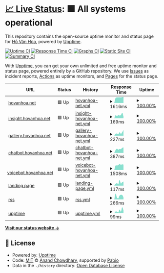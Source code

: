 # [📈 Live Status](https://hovanhoa.github.io/upptime): <!--live status--> **🟩 All systems operational**

This repository contains the open-source uptime monitor and status page for [Hồ Văn Hòa](hovanhoa.net), powered by [Upptime](https://github.com/upptime/upptime).

[![Uptime CI](https://github.com/hovanhoa/upptime/workflows/Uptime%20CI/badge.svg)](https://github.com/hovanhoa/upptime/actions?query=workflow%3A%22Uptime+CI%22)
[![Response Time CI](https://github.com/hovanhoa/upptime/workflows/Response%20Time%20CI/badge.svg)](https://github.com/hovanhoa/upptime/actions?query=workflow%3A%22Response+Time+CI%22)
[![Graphs CI](https://github.com/hovanhoa/upptime/workflows/Graphs%20CI/badge.svg)](https://github.com/hovanhoa/upptime/actions?query=workflow%3A%22Graphs+CI%22)
[![Static Site CI](https://github.com/hovanhoa/upptime/workflows/Static%20Site%20CI/badge.svg)](https://github.com/hovanhoa/upptime/actions?query=workflow%3A%22Static+Site+CI%22)
[![Summary CI](https://github.com/hovanhoa/upptime/workflows/Summary%20CI/badge.svg)](https://github.com/hovanhoa/upptime/actions?query=workflow%3A%22Summary+CI%22)

With [Upptime](https://upptime.js.org), you can get your own unlimited and free uptime monitor and status page, powered entirely by a GitHub repository. We use [Issues](https://github.com/hovanhoa/upptime/issues) as incident reports, [Actions](https://github.com/hovanhoa/upptime/actions) as uptime monitors, and [Pages](https://hovanhoa.github.io/upptime) for the status page.

<!--start: status pages-->
<!-- This summary is generated by Upptime (https://github.com/upptime/upptime) -->
<!-- Do not edit this manually, your changes will be overwritten -->
<!-- prettier-ignore -->
| URL | Status | History | Response Time | Uptime |
| --- | ------ | ------- | ------------- | ------ |
| <img alt="" src="https://icons.duckduckgo.com/ip3/hovanhoa.net.ico" height="13"> [hovanhoa.net](https://hovanhoa.net) | 🟩 Up | [hovanhoa-net.yml](https://github.com/hovanhoa/upptime/commits/HEAD/history/hovanhoa-net.yml) | <details><summary><img alt="Response time graph" src="./graphs/hovanhoa-net/response-time-week.png" height="20"> 1616ms</summary><br><a href="https://hovanhoa.github.io/upptime/history/hovanhoa-net"><img alt="Response time 1314" src="https://img.shields.io/endpoint?url=https%3A%2F%2Fraw.githubusercontent.com%2Fhovanhoa%2Fupptime%2FHEAD%2Fapi%2Fhovanhoa-net%2Fresponse-time.json"></a><br><a href="https://hovanhoa.github.io/upptime/history/hovanhoa-net"><img alt="24-hour response time 1778" src="https://img.shields.io/endpoint?url=https%3A%2F%2Fraw.githubusercontent.com%2Fhovanhoa%2Fupptime%2FHEAD%2Fapi%2Fhovanhoa-net%2Fresponse-time-day.json"></a><br><a href="https://hovanhoa.github.io/upptime/history/hovanhoa-net"><img alt="7-day response time 1616" src="https://img.shields.io/endpoint?url=https%3A%2F%2Fraw.githubusercontent.com%2Fhovanhoa%2Fupptime%2FHEAD%2Fapi%2Fhovanhoa-net%2Fresponse-time-week.json"></a><br><a href="https://hovanhoa.github.io/upptime/history/hovanhoa-net"><img alt="30-day response time 1367" src="https://img.shields.io/endpoint?url=https%3A%2F%2Fraw.githubusercontent.com%2Fhovanhoa%2Fupptime%2FHEAD%2Fapi%2Fhovanhoa-net%2Fresponse-time-month.json"></a><br><a href="https://hovanhoa.github.io/upptime/history/hovanhoa-net"><img alt="1-year response time 1314" src="https://img.shields.io/endpoint?url=https%3A%2F%2Fraw.githubusercontent.com%2Fhovanhoa%2Fupptime%2FHEAD%2Fapi%2Fhovanhoa-net%2Fresponse-time-year.json"></a></details> | <details><summary><a href="https://hovanhoa.github.io/upptime/history/hovanhoa-net">100.00%</a></summary><a href="https://hovanhoa.github.io/upptime/history/hovanhoa-net"><img alt="All-time uptime 99.96%" src="https://img.shields.io/endpoint?url=https%3A%2F%2Fraw.githubusercontent.com%2Fhovanhoa%2Fupptime%2FHEAD%2Fapi%2Fhovanhoa-net%2Fuptime.json"></a><br><a href="https://hovanhoa.github.io/upptime/history/hovanhoa-net"><img alt="24-hour uptime 100.00%" src="https://img.shields.io/endpoint?url=https%3A%2F%2Fraw.githubusercontent.com%2Fhovanhoa%2Fupptime%2FHEAD%2Fapi%2Fhovanhoa-net%2Fuptime-day.json"></a><br><a href="https://hovanhoa.github.io/upptime/history/hovanhoa-net"><img alt="7-day uptime 100.00%" src="https://img.shields.io/endpoint?url=https%3A%2F%2Fraw.githubusercontent.com%2Fhovanhoa%2Fupptime%2FHEAD%2Fapi%2Fhovanhoa-net%2Fuptime-week.json"></a><br><a href="https://hovanhoa.github.io/upptime/history/hovanhoa-net"><img alt="30-day uptime 100.00%" src="https://img.shields.io/endpoint?url=https%3A%2F%2Fraw.githubusercontent.com%2Fhovanhoa%2Fupptime%2FHEAD%2Fapi%2Fhovanhoa-net%2Fuptime-month.json"></a><br><a href="https://hovanhoa.github.io/upptime/history/hovanhoa-net"><img alt="1-year uptime 99.96%" src="https://img.shields.io/endpoint?url=https%3A%2F%2Fraw.githubusercontent.com%2Fhovanhoa%2Fupptime%2FHEAD%2Fapi%2Fhovanhoa-net%2Fuptime-year.json"></a></details>
| <img alt="" src="https://icons.duckduckgo.com/ip3/insight.hovanhoa.net.ico" height="13"> [insight.hovanhoa.net](https://insight.hovanhoa.net) | 🟩 Up | [insight-hovanhoa-net.yml](https://github.com/hovanhoa/upptime/commits/HEAD/history/insight-hovanhoa-net.yml) | <details><summary><img alt="Response time graph" src="./graphs/insight-hovanhoa-net/response-time-week.png" height="20"> 169ms</summary><br><a href="https://hovanhoa.github.io/upptime/history/insight-hovanhoa-net"><img alt="Response time 179" src="https://img.shields.io/endpoint?url=https%3A%2F%2Fraw.githubusercontent.com%2Fhovanhoa%2Fupptime%2FHEAD%2Fapi%2Finsight-hovanhoa-net%2Fresponse-time.json"></a><br><a href="https://hovanhoa.github.io/upptime/history/insight-hovanhoa-net"><img alt="24-hour response time 85" src="https://img.shields.io/endpoint?url=https%3A%2F%2Fraw.githubusercontent.com%2Fhovanhoa%2Fupptime%2FHEAD%2Fapi%2Finsight-hovanhoa-net%2Fresponse-time-day.json"></a><br><a href="https://hovanhoa.github.io/upptime/history/insight-hovanhoa-net"><img alt="7-day response time 169" src="https://img.shields.io/endpoint?url=https%3A%2F%2Fraw.githubusercontent.com%2Fhovanhoa%2Fupptime%2FHEAD%2Fapi%2Finsight-hovanhoa-net%2Fresponse-time-week.json"></a><br><a href="https://hovanhoa.github.io/upptime/history/insight-hovanhoa-net"><img alt="30-day response time 179" src="https://img.shields.io/endpoint?url=https%3A%2F%2Fraw.githubusercontent.com%2Fhovanhoa%2Fupptime%2FHEAD%2Fapi%2Finsight-hovanhoa-net%2Fresponse-time-month.json"></a><br><a href="https://hovanhoa.github.io/upptime/history/insight-hovanhoa-net"><img alt="1-year response time 179" src="https://img.shields.io/endpoint?url=https%3A%2F%2Fraw.githubusercontent.com%2Fhovanhoa%2Fupptime%2FHEAD%2Fapi%2Finsight-hovanhoa-net%2Fresponse-time-year.json"></a></details> | <details><summary><a href="https://hovanhoa.github.io/upptime/history/insight-hovanhoa-net">100.00%</a></summary><a href="https://hovanhoa.github.io/upptime/history/insight-hovanhoa-net"><img alt="All-time uptime 100.00%" src="https://img.shields.io/endpoint?url=https%3A%2F%2Fraw.githubusercontent.com%2Fhovanhoa%2Fupptime%2FHEAD%2Fapi%2Finsight-hovanhoa-net%2Fuptime.json"></a><br><a href="https://hovanhoa.github.io/upptime/history/insight-hovanhoa-net"><img alt="24-hour uptime 100.00%" src="https://img.shields.io/endpoint?url=https%3A%2F%2Fraw.githubusercontent.com%2Fhovanhoa%2Fupptime%2FHEAD%2Fapi%2Finsight-hovanhoa-net%2Fuptime-day.json"></a><br><a href="https://hovanhoa.github.io/upptime/history/insight-hovanhoa-net"><img alt="7-day uptime 100.00%" src="https://img.shields.io/endpoint?url=https%3A%2F%2Fraw.githubusercontent.com%2Fhovanhoa%2Fupptime%2FHEAD%2Fapi%2Finsight-hovanhoa-net%2Fuptime-week.json"></a><br><a href="https://hovanhoa.github.io/upptime/history/insight-hovanhoa-net"><img alt="30-day uptime 100.00%" src="https://img.shields.io/endpoint?url=https%3A%2F%2Fraw.githubusercontent.com%2Fhovanhoa%2Fupptime%2FHEAD%2Fapi%2Finsight-hovanhoa-net%2Fuptime-month.json"></a><br><a href="https://hovanhoa.github.io/upptime/history/insight-hovanhoa-net"><img alt="1-year uptime 100.00%" src="https://img.shields.io/endpoint?url=https%3A%2F%2Fraw.githubusercontent.com%2Fhovanhoa%2Fupptime%2FHEAD%2Fapi%2Finsight-hovanhoa-net%2Fuptime-year.json"></a></details>
| <img alt="" src="https://icons.duckduckgo.com/ip3/gallery.hovanhoa.net.ico" height="13"> [gallery.hovanhoa.net](https://gallery.hovanhoa.net) | 🟩 Up | [gallery-hovanhoa-net.yml](https://github.com/hovanhoa/upptime/commits/HEAD/history/gallery-hovanhoa-net.yml) | <details><summary><img alt="Response time graph" src="./graphs/gallery-hovanhoa-net/response-time-week.png" height="20"> 227ms</summary><br><a href="https://hovanhoa.github.io/upptime/history/gallery-hovanhoa-net"><img alt="Response time 172" src="https://img.shields.io/endpoint?url=https%3A%2F%2Fraw.githubusercontent.com%2Fhovanhoa%2Fupptime%2FHEAD%2Fapi%2Fgallery-hovanhoa-net%2Fresponse-time.json"></a><br><a href="https://hovanhoa.github.io/upptime/history/gallery-hovanhoa-net"><img alt="24-hour response time 463" src="https://img.shields.io/endpoint?url=https%3A%2F%2Fraw.githubusercontent.com%2Fhovanhoa%2Fupptime%2FHEAD%2Fapi%2Fgallery-hovanhoa-net%2Fresponse-time-day.json"></a><br><a href="https://hovanhoa.github.io/upptime/history/gallery-hovanhoa-net"><img alt="7-day response time 227" src="https://img.shields.io/endpoint?url=https%3A%2F%2Fraw.githubusercontent.com%2Fhovanhoa%2Fupptime%2FHEAD%2Fapi%2Fgallery-hovanhoa-net%2Fresponse-time-week.json"></a><br><a href="https://hovanhoa.github.io/upptime/history/gallery-hovanhoa-net"><img alt="30-day response time 183" src="https://img.shields.io/endpoint?url=https%3A%2F%2Fraw.githubusercontent.com%2Fhovanhoa%2Fupptime%2FHEAD%2Fapi%2Fgallery-hovanhoa-net%2Fresponse-time-month.json"></a><br><a href="https://hovanhoa.github.io/upptime/history/gallery-hovanhoa-net"><img alt="1-year response time 172" src="https://img.shields.io/endpoint?url=https%3A%2F%2Fraw.githubusercontent.com%2Fhovanhoa%2Fupptime%2FHEAD%2Fapi%2Fgallery-hovanhoa-net%2Fresponse-time-year.json"></a></details> | <details><summary><a href="https://hovanhoa.github.io/upptime/history/gallery-hovanhoa-net">100.00%</a></summary><a href="https://hovanhoa.github.io/upptime/history/gallery-hovanhoa-net"><img alt="All-time uptime 100.00%" src="https://img.shields.io/endpoint?url=https%3A%2F%2Fraw.githubusercontent.com%2Fhovanhoa%2Fupptime%2FHEAD%2Fapi%2Fgallery-hovanhoa-net%2Fuptime.json"></a><br><a href="https://hovanhoa.github.io/upptime/history/gallery-hovanhoa-net"><img alt="24-hour uptime 100.00%" src="https://img.shields.io/endpoint?url=https%3A%2F%2Fraw.githubusercontent.com%2Fhovanhoa%2Fupptime%2FHEAD%2Fapi%2Fgallery-hovanhoa-net%2Fuptime-day.json"></a><br><a href="https://hovanhoa.github.io/upptime/history/gallery-hovanhoa-net"><img alt="7-day uptime 100.00%" src="https://img.shields.io/endpoint?url=https%3A%2F%2Fraw.githubusercontent.com%2Fhovanhoa%2Fupptime%2FHEAD%2Fapi%2Fgallery-hovanhoa-net%2Fuptime-week.json"></a><br><a href="https://hovanhoa.github.io/upptime/history/gallery-hovanhoa-net"><img alt="30-day uptime 100.00%" src="https://img.shields.io/endpoint?url=https%3A%2F%2Fraw.githubusercontent.com%2Fhovanhoa%2Fupptime%2FHEAD%2Fapi%2Fgallery-hovanhoa-net%2Fuptime-month.json"></a><br><a href="https://hovanhoa.github.io/upptime/history/gallery-hovanhoa-net"><img alt="1-year uptime 100.00%" src="https://img.shields.io/endpoint?url=https%3A%2F%2Fraw.githubusercontent.com%2Fhovanhoa%2Fupptime%2FHEAD%2Fapi%2Fgallery-hovanhoa-net%2Fuptime-year.json"></a></details>
| <img alt="" src="https://icons.duckduckgo.com/ip3/chatbot.hovanhoa.net.ico" height="13"> [chatbot.hovanhoa.net](https://chatbot.hovanhoa.net) | 🟩 Up | [chatbot-hovanhoa-net.yml](https://github.com/hovanhoa/upptime/commits/HEAD/history/chatbot-hovanhoa-net.yml) | <details><summary><img alt="Response time graph" src="./graphs/chatbot-hovanhoa-net/response-time-week.png" height="20"> 387ms</summary><br><a href="https://hovanhoa.github.io/upptime/history/chatbot-hovanhoa-net"><img alt="Response time 376" src="https://img.shields.io/endpoint?url=https%3A%2F%2Fraw.githubusercontent.com%2Fhovanhoa%2Fupptime%2FHEAD%2Fapi%2Fchatbot-hovanhoa-net%2Fresponse-time.json"></a><br><a href="https://hovanhoa.github.io/upptime/history/chatbot-hovanhoa-net"><img alt="24-hour response time 530" src="https://img.shields.io/endpoint?url=https%3A%2F%2Fraw.githubusercontent.com%2Fhovanhoa%2Fupptime%2FHEAD%2Fapi%2Fchatbot-hovanhoa-net%2Fresponse-time-day.json"></a><br><a href="https://hovanhoa.github.io/upptime/history/chatbot-hovanhoa-net"><img alt="7-day response time 387" src="https://img.shields.io/endpoint?url=https%3A%2F%2Fraw.githubusercontent.com%2Fhovanhoa%2Fupptime%2FHEAD%2Fapi%2Fchatbot-hovanhoa-net%2Fresponse-time-week.json"></a><br><a href="https://hovanhoa.github.io/upptime/history/chatbot-hovanhoa-net"><img alt="30-day response time 363" src="https://img.shields.io/endpoint?url=https%3A%2F%2Fraw.githubusercontent.com%2Fhovanhoa%2Fupptime%2FHEAD%2Fapi%2Fchatbot-hovanhoa-net%2Fresponse-time-month.json"></a><br><a href="https://hovanhoa.github.io/upptime/history/chatbot-hovanhoa-net"><img alt="1-year response time 376" src="https://img.shields.io/endpoint?url=https%3A%2F%2Fraw.githubusercontent.com%2Fhovanhoa%2Fupptime%2FHEAD%2Fapi%2Fchatbot-hovanhoa-net%2Fresponse-time-year.json"></a></details> | <details><summary><a href="https://hovanhoa.github.io/upptime/history/chatbot-hovanhoa-net">100.00%</a></summary><a href="https://hovanhoa.github.io/upptime/history/chatbot-hovanhoa-net"><img alt="All-time uptime 100.00%" src="https://img.shields.io/endpoint?url=https%3A%2F%2Fraw.githubusercontent.com%2Fhovanhoa%2Fupptime%2FHEAD%2Fapi%2Fchatbot-hovanhoa-net%2Fuptime.json"></a><br><a href="https://hovanhoa.github.io/upptime/history/chatbot-hovanhoa-net"><img alt="24-hour uptime 100.00%" src="https://img.shields.io/endpoint?url=https%3A%2F%2Fraw.githubusercontent.com%2Fhovanhoa%2Fupptime%2FHEAD%2Fapi%2Fchatbot-hovanhoa-net%2Fuptime-day.json"></a><br><a href="https://hovanhoa.github.io/upptime/history/chatbot-hovanhoa-net"><img alt="7-day uptime 100.00%" src="https://img.shields.io/endpoint?url=https%3A%2F%2Fraw.githubusercontent.com%2Fhovanhoa%2Fupptime%2FHEAD%2Fapi%2Fchatbot-hovanhoa-net%2Fuptime-week.json"></a><br><a href="https://hovanhoa.github.io/upptime/history/chatbot-hovanhoa-net"><img alt="30-day uptime 100.00%" src="https://img.shields.io/endpoint?url=https%3A%2F%2Fraw.githubusercontent.com%2Fhovanhoa%2Fupptime%2FHEAD%2Fapi%2Fchatbot-hovanhoa-net%2Fuptime-month.json"></a><br><a href="https://hovanhoa.github.io/upptime/history/chatbot-hovanhoa-net"><img alt="1-year uptime 100.00%" src="https://img.shields.io/endpoint?url=https%3A%2F%2Fraw.githubusercontent.com%2Fhovanhoa%2Fupptime%2FHEAD%2Fapi%2Fchatbot-hovanhoa-net%2Fuptime-year.json"></a></details>
| <img alt="" src="https://icons.duckduckgo.com/ip3/voicebot.hovanhoa.net.ico" height="13"> [voicebot.hovanhoa.net](https://voicebot.hovanhoa.net) | 🟩 Up | [voicebot-hovanhoa-net.yml](https://github.com/hovanhoa/upptime/commits/HEAD/history/voicebot-hovanhoa-net.yml) | <details><summary><img alt="Response time graph" src="./graphs/voicebot-hovanhoa-net/response-time-week.png" height="20"> 1508ms</summary><br><a href="https://hovanhoa.github.io/upptime/history/voicebot-hovanhoa-net"><img alt="Response time 1436" src="https://img.shields.io/endpoint?url=https%3A%2F%2Fraw.githubusercontent.com%2Fhovanhoa%2Fupptime%2FHEAD%2Fapi%2Fvoicebot-hovanhoa-net%2Fresponse-time.json"></a><br><a href="https://hovanhoa.github.io/upptime/history/voicebot-hovanhoa-net"><img alt="24-hour response time 1569" src="https://img.shields.io/endpoint?url=https%3A%2F%2Fraw.githubusercontent.com%2Fhovanhoa%2Fupptime%2FHEAD%2Fapi%2Fvoicebot-hovanhoa-net%2Fresponse-time-day.json"></a><br><a href="https://hovanhoa.github.io/upptime/history/voicebot-hovanhoa-net"><img alt="7-day response time 1508" src="https://img.shields.io/endpoint?url=https%3A%2F%2Fraw.githubusercontent.com%2Fhovanhoa%2Fupptime%2FHEAD%2Fapi%2Fvoicebot-hovanhoa-net%2Fresponse-time-week.json"></a><br><a href="https://hovanhoa.github.io/upptime/history/voicebot-hovanhoa-net"><img alt="30-day response time 1385" src="https://img.shields.io/endpoint?url=https%3A%2F%2Fraw.githubusercontent.com%2Fhovanhoa%2Fupptime%2FHEAD%2Fapi%2Fvoicebot-hovanhoa-net%2Fresponse-time-month.json"></a><br><a href="https://hovanhoa.github.io/upptime/history/voicebot-hovanhoa-net"><img alt="1-year response time 1436" src="https://img.shields.io/endpoint?url=https%3A%2F%2Fraw.githubusercontent.com%2Fhovanhoa%2Fupptime%2FHEAD%2Fapi%2Fvoicebot-hovanhoa-net%2Fresponse-time-year.json"></a></details> | <details><summary><a href="https://hovanhoa.github.io/upptime/history/voicebot-hovanhoa-net">100.00%</a></summary><a href="https://hovanhoa.github.io/upptime/history/voicebot-hovanhoa-net"><img alt="All-time uptime 98.75%" src="https://img.shields.io/endpoint?url=https%3A%2F%2Fraw.githubusercontent.com%2Fhovanhoa%2Fupptime%2FHEAD%2Fapi%2Fvoicebot-hovanhoa-net%2Fuptime.json"></a><br><a href="https://hovanhoa.github.io/upptime/history/voicebot-hovanhoa-net"><img alt="24-hour uptime 100.00%" src="https://img.shields.io/endpoint?url=https%3A%2F%2Fraw.githubusercontent.com%2Fhovanhoa%2Fupptime%2FHEAD%2Fapi%2Fvoicebot-hovanhoa-net%2Fuptime-day.json"></a><br><a href="https://hovanhoa.github.io/upptime/history/voicebot-hovanhoa-net"><img alt="7-day uptime 100.00%" src="https://img.shields.io/endpoint?url=https%3A%2F%2Fraw.githubusercontent.com%2Fhovanhoa%2Fupptime%2FHEAD%2Fapi%2Fvoicebot-hovanhoa-net%2Fuptime-week.json"></a><br><a href="https://hovanhoa.github.io/upptime/history/voicebot-hovanhoa-net"><img alt="30-day uptime 100.00%" src="https://img.shields.io/endpoint?url=https%3A%2F%2Fraw.githubusercontent.com%2Fhovanhoa%2Fupptime%2FHEAD%2Fapi%2Fvoicebot-hovanhoa-net%2Fuptime-month.json"></a><br><a href="https://hovanhoa.github.io/upptime/history/voicebot-hovanhoa-net"><img alt="1-year uptime 98.75%" src="https://img.shields.io/endpoint?url=https%3A%2F%2Fraw.githubusercontent.com%2Fhovanhoa%2Fupptime%2FHEAD%2Fapi%2Fvoicebot-hovanhoa-net%2Fuptime-year.json"></a></details>
| <img alt="" src="https://icons.duckduckgo.com/ip3/hovanhoa.github.io.ico" height="13"> [landing page](https://hovanhoa.github.io) | 🟩 Up | [landing-page.yml](https://github.com/hovanhoa/upptime/commits/HEAD/history/landing-page.yml) | <details><summary><img alt="Response time graph" src="./graphs/landing-page/response-time-week.png" height="20"> 117ms</summary><br><a href="https://hovanhoa.github.io/upptime/history/landing-page"><img alt="Response time 115" src="https://img.shields.io/endpoint?url=https%3A%2F%2Fraw.githubusercontent.com%2Fhovanhoa%2Fupptime%2FHEAD%2Fapi%2Flanding-page%2Fresponse-time.json"></a><br><a href="https://hovanhoa.github.io/upptime/history/landing-page"><img alt="24-hour response time 162" src="https://img.shields.io/endpoint?url=https%3A%2F%2Fraw.githubusercontent.com%2Fhovanhoa%2Fupptime%2FHEAD%2Fapi%2Flanding-page%2Fresponse-time-day.json"></a><br><a href="https://hovanhoa.github.io/upptime/history/landing-page"><img alt="7-day response time 117" src="https://img.shields.io/endpoint?url=https%3A%2F%2Fraw.githubusercontent.com%2Fhovanhoa%2Fupptime%2FHEAD%2Fapi%2Flanding-page%2Fresponse-time-week.json"></a><br><a href="https://hovanhoa.github.io/upptime/history/landing-page"><img alt="30-day response time 115" src="https://img.shields.io/endpoint?url=https%3A%2F%2Fraw.githubusercontent.com%2Fhovanhoa%2Fupptime%2FHEAD%2Fapi%2Flanding-page%2Fresponse-time-month.json"></a><br><a href="https://hovanhoa.github.io/upptime/history/landing-page"><img alt="1-year response time 115" src="https://img.shields.io/endpoint?url=https%3A%2F%2Fraw.githubusercontent.com%2Fhovanhoa%2Fupptime%2FHEAD%2Fapi%2Flanding-page%2Fresponse-time-year.json"></a></details> | <details><summary><a href="https://hovanhoa.github.io/upptime/history/landing-page">100.00%</a></summary><a href="https://hovanhoa.github.io/upptime/history/landing-page"><img alt="All-time uptime 100.00%" src="https://img.shields.io/endpoint?url=https%3A%2F%2Fraw.githubusercontent.com%2Fhovanhoa%2Fupptime%2FHEAD%2Fapi%2Flanding-page%2Fuptime.json"></a><br><a href="https://hovanhoa.github.io/upptime/history/landing-page"><img alt="24-hour uptime 100.00%" src="https://img.shields.io/endpoint?url=https%3A%2F%2Fraw.githubusercontent.com%2Fhovanhoa%2Fupptime%2FHEAD%2Fapi%2Flanding-page%2Fuptime-day.json"></a><br><a href="https://hovanhoa.github.io/upptime/history/landing-page"><img alt="7-day uptime 100.00%" src="https://img.shields.io/endpoint?url=https%3A%2F%2Fraw.githubusercontent.com%2Fhovanhoa%2Fupptime%2FHEAD%2Fapi%2Flanding-page%2Fuptime-week.json"></a><br><a href="https://hovanhoa.github.io/upptime/history/landing-page"><img alt="30-day uptime 100.00%" src="https://img.shields.io/endpoint?url=https%3A%2F%2Fraw.githubusercontent.com%2Fhovanhoa%2Fupptime%2FHEAD%2Fapi%2Flanding-page%2Fuptime-month.json"></a><br><a href="https://hovanhoa.github.io/upptime/history/landing-page"><img alt="1-year uptime 100.00%" src="https://img.shields.io/endpoint?url=https%3A%2F%2Fraw.githubusercontent.com%2Fhovanhoa%2Fupptime%2FHEAD%2Fapi%2Flanding-page%2Fuptime-year.json"></a></details>
| <img alt="" src="https://icons.duckduckgo.com/ip3/hovanhoa.github.io.ico" height="13"> [rss](https://hovanhoa.github.io/rss) | 🟩 Up | [rss.yml](https://github.com/hovanhoa/upptime/commits/HEAD/history/rss.yml) | <details><summary><img alt="Response time graph" src="./graphs/rss/response-time-week.png" height="20"> 266ms</summary><br><a href="https://hovanhoa.github.io/upptime/history/rss"><img alt="Response time 235" src="https://img.shields.io/endpoint?url=https%3A%2F%2Fraw.githubusercontent.com%2Fhovanhoa%2Fupptime%2FHEAD%2Fapi%2Frss%2Fresponse-time.json"></a><br><a href="https://hovanhoa.github.io/upptime/history/rss"><img alt="24-hour response time 152" src="https://img.shields.io/endpoint?url=https%3A%2F%2Fraw.githubusercontent.com%2Fhovanhoa%2Fupptime%2FHEAD%2Fapi%2Frss%2Fresponse-time-day.json"></a><br><a href="https://hovanhoa.github.io/upptime/history/rss"><img alt="7-day response time 266" src="https://img.shields.io/endpoint?url=https%3A%2F%2Fraw.githubusercontent.com%2Fhovanhoa%2Fupptime%2FHEAD%2Fapi%2Frss%2Fresponse-time-week.json"></a><br><a href="https://hovanhoa.github.io/upptime/history/rss"><img alt="30-day response time 232" src="https://img.shields.io/endpoint?url=https%3A%2F%2Fraw.githubusercontent.com%2Fhovanhoa%2Fupptime%2FHEAD%2Fapi%2Frss%2Fresponse-time-month.json"></a><br><a href="https://hovanhoa.github.io/upptime/history/rss"><img alt="1-year response time 235" src="https://img.shields.io/endpoint?url=https%3A%2F%2Fraw.githubusercontent.com%2Fhovanhoa%2Fupptime%2FHEAD%2Fapi%2Frss%2Fresponse-time-year.json"></a></details> | <details><summary><a href="https://hovanhoa.github.io/upptime/history/rss">100.00%</a></summary><a href="https://hovanhoa.github.io/upptime/history/rss"><img alt="All-time uptime 100.00%" src="https://img.shields.io/endpoint?url=https%3A%2F%2Fraw.githubusercontent.com%2Fhovanhoa%2Fupptime%2FHEAD%2Fapi%2Frss%2Fuptime.json"></a><br><a href="https://hovanhoa.github.io/upptime/history/rss"><img alt="24-hour uptime 100.00%" src="https://img.shields.io/endpoint?url=https%3A%2F%2Fraw.githubusercontent.com%2Fhovanhoa%2Fupptime%2FHEAD%2Fapi%2Frss%2Fuptime-day.json"></a><br><a href="https://hovanhoa.github.io/upptime/history/rss"><img alt="7-day uptime 100.00%" src="https://img.shields.io/endpoint?url=https%3A%2F%2Fraw.githubusercontent.com%2Fhovanhoa%2Fupptime%2FHEAD%2Fapi%2Frss%2Fuptime-week.json"></a><br><a href="https://hovanhoa.github.io/upptime/history/rss"><img alt="30-day uptime 100.00%" src="https://img.shields.io/endpoint?url=https%3A%2F%2Fraw.githubusercontent.com%2Fhovanhoa%2Fupptime%2FHEAD%2Fapi%2Frss%2Fuptime-month.json"></a><br><a href="https://hovanhoa.github.io/upptime/history/rss"><img alt="1-year uptime 100.00%" src="https://img.shields.io/endpoint?url=https%3A%2F%2Fraw.githubusercontent.com%2Fhovanhoa%2Fupptime%2FHEAD%2Fapi%2Frss%2Fuptime-year.json"></a></details>
| <img alt="" src="https://icons.duckduckgo.com/ip3/hovanhoa.github.io.ico" height="13"> [upptime](https://hovanhoa.github.io/upptime) | 🟩 Up | [upptime.yml](https://github.com/hovanhoa/upptime/commits/HEAD/history/upptime.yml) | <details><summary><img alt="Response time graph" src="./graphs/upptime/response-time-week.png" height="20"> 99ms</summary><br><a href="https://hovanhoa.github.io/upptime/history/upptime"><img alt="Response time 89" src="https://img.shields.io/endpoint?url=https%3A%2F%2Fraw.githubusercontent.com%2Fhovanhoa%2Fupptime%2FHEAD%2Fapi%2Fupptime%2Fresponse-time.json"></a><br><a href="https://hovanhoa.github.io/upptime/history/upptime"><img alt="24-hour response time 100" src="https://img.shields.io/endpoint?url=https%3A%2F%2Fraw.githubusercontent.com%2Fhovanhoa%2Fupptime%2FHEAD%2Fapi%2Fupptime%2Fresponse-time-day.json"></a><br><a href="https://hovanhoa.github.io/upptime/history/upptime"><img alt="7-day response time 99" src="https://img.shields.io/endpoint?url=https%3A%2F%2Fraw.githubusercontent.com%2Fhovanhoa%2Fupptime%2FHEAD%2Fapi%2Fupptime%2Fresponse-time-week.json"></a><br><a href="https://hovanhoa.github.io/upptime/history/upptime"><img alt="30-day response time 89" src="https://img.shields.io/endpoint?url=https%3A%2F%2Fraw.githubusercontent.com%2Fhovanhoa%2Fupptime%2FHEAD%2Fapi%2Fupptime%2Fresponse-time-month.json"></a><br><a href="https://hovanhoa.github.io/upptime/history/upptime"><img alt="1-year response time 89" src="https://img.shields.io/endpoint?url=https%3A%2F%2Fraw.githubusercontent.com%2Fhovanhoa%2Fupptime%2FHEAD%2Fapi%2Fupptime%2Fresponse-time-year.json"></a></details> | <details><summary><a href="https://hovanhoa.github.io/upptime/history/upptime">100.00%</a></summary><a href="https://hovanhoa.github.io/upptime/history/upptime"><img alt="All-time uptime 100.00%" src="https://img.shields.io/endpoint?url=https%3A%2F%2Fraw.githubusercontent.com%2Fhovanhoa%2Fupptime%2FHEAD%2Fapi%2Fupptime%2Fuptime.json"></a><br><a href="https://hovanhoa.github.io/upptime/history/upptime"><img alt="24-hour uptime 100.00%" src="https://img.shields.io/endpoint?url=https%3A%2F%2Fraw.githubusercontent.com%2Fhovanhoa%2Fupptime%2FHEAD%2Fapi%2Fupptime%2Fuptime-day.json"></a><br><a href="https://hovanhoa.github.io/upptime/history/upptime"><img alt="7-day uptime 100.00%" src="https://img.shields.io/endpoint?url=https%3A%2F%2Fraw.githubusercontent.com%2Fhovanhoa%2Fupptime%2FHEAD%2Fapi%2Fupptime%2Fuptime-week.json"></a><br><a href="https://hovanhoa.github.io/upptime/history/upptime"><img alt="30-day uptime 100.00%" src="https://img.shields.io/endpoint?url=https%3A%2F%2Fraw.githubusercontent.com%2Fhovanhoa%2Fupptime%2FHEAD%2Fapi%2Fupptime%2Fuptime-month.json"></a><br><a href="https://hovanhoa.github.io/upptime/history/upptime"><img alt="1-year uptime 100.00%" src="https://img.shields.io/endpoint?url=https%3A%2F%2Fraw.githubusercontent.com%2Fhovanhoa%2Fupptime%2FHEAD%2Fapi%2Fupptime%2Fuptime-year.json"></a></details>

<!--end: status pages-->

[**Visit our status website →**](https://hovanhoa.github.io/upptime)

## 📄 License

- Powered by: [Upptime](https://github.com/upptime/upptime)
- Code: [MIT](./LICENSE) © [Anand Chowdhary](https://anandchowdhary.com), supported by [Pabio](https://pabio.com)
- Data in the `./history` directory: [Open Database License](https://opendatacommons.org/licenses/odbl/1-0/)
